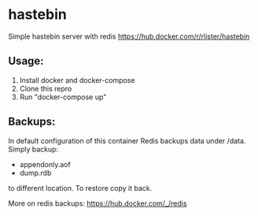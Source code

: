# hastebin
Simple hastebin server with redis
https://hub.docker.com/r/rlister/hastebin

## Usage:

1. Install docker and docker-compose
2. Clone this repro
3. Run "docker-compose up"

## Backups:

In default configuration of this container Redis backups data under /data.
Simply backup:
- appendonly.aof
- dump.rdb 

to different location.
To restore copy it back.

More on redis backups:
https://hub.docker.com/_/redis
